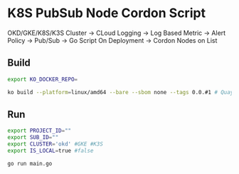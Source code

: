 # K8S PubSub Node Cordon Script

OKD/GKE/K8S/K3S Cluster -> CLoud Logging -> Log Based Metric -> Alert Policy -> Pub/Sub -> Go Script On Deployment -> Cordon Nodes on List

## Build

```bash
export KO_DOCKER_REPO=

ko build --platform=linux/amd64 --bare --sbom none --tags 0.0.#1 # Quay Doesn't Support SBOM KO Yet
```

## Run

```bash
export PROJECT_ID=""
export SUB_ID=""
export CLUSTER='okd' #GKE #K3S
export IS_LOCAL=true #false

go run main.go
```
